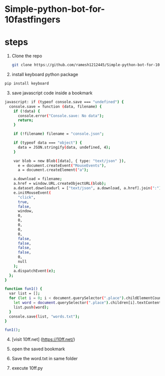 # Simple-python-bot-for-10fastfingers


# steps

1. Clone the repo
   ```sh
   git clone https://github.com/ramesh1212445/Simple-python-bot-for-10fastfingers.git
   ```
2. install keyboard python package
```sh
pip install keyboard
```

3. save javascript code inside a bookmark

```sh
javascript: if (typeof console.save === "undefined") {
  console.save = function (data, filename) {
    if (!data) {
      console.error("Console.save: No data");
      return;
    }

    if (!filename) filename = "console.json";

    if (typeof data === "object") {
      data = JSON.stringify(data, undefined, 4);
    }

    var blob = new Blob([data], { type: "text/json" }),
      e = document.createEvent("MouseEvents"),
      a = document.createElement("a");

    a.download = filename;
    a.href = window.URL.createObjectURL(blob);
    a.dataset.downloadurl = ["text/json", a.download, a.href].join(":");
    e.initMouseEvent(
      "click",
      true,
      false,
      window,
      0,
      0,
      0,
      0,
      0,
      false,
      false,
      false,
      false,
      0,
      null
    );
    a.dispatchEvent(e);
  };
}

function fun1() {
  var list = [];
  for (let i = 0; i < document.querySelector(".place").childElementCount; i++) {
    let word = document.querySelector(".place").children[i].textContent;
    list.push(word);
  }
  console.save(list, "words.txt");
}

fun1();
```

4. [visit 10ff.net] (https://10ff.net/)

5. open the saved bookmark

6. Save the word.txt in same folder 

5. execute 10ff.py
